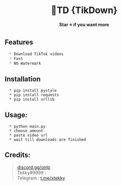# 


<h1 align="center">💎TD {TikDown}</h1>

<p align='center'>
  <b>Star ⭐ if you want more</b><br>
</p>


## Features
```js
  * Download TikTok videos
  * Fast
  * NO Watermark
```

## Installation
```
  * pip install pystyle
  * pip install requests 
  * pip install urllib
```

##  Usage:
```
  * python main.py
  * choose amount
  * paste video url
  * wait till downloads are finished
```

##  Credits:
 > [discord.gg/onlp](https://discord.gg/onlp) <br>Tekky#9999 :
 <br>Telegram : [t.me/xtekky](https://t.me/xtekky)
